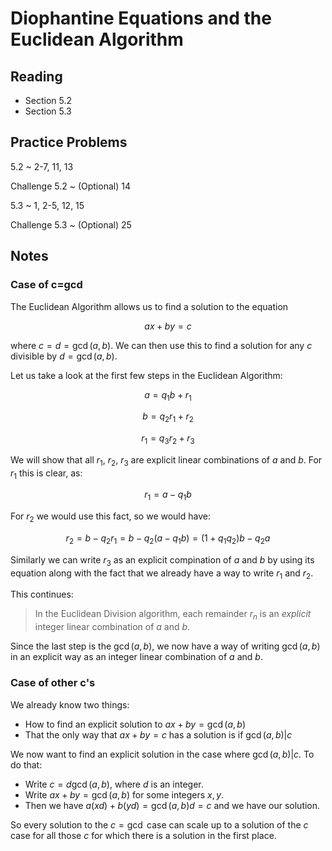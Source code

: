 # Diophantine Equations and the Euclidean Algorithm

## Reading

- Section 5.2
- Section 5.3

## Practice Problems

5.2
  ~ 2-7, 11, 13

Challenge 5.2
  ~ (Optional) 14

5.3
  ~ 1, 2-5, 12, 15

Challenge 5.3
  ~ (Optional) 25

## Notes

### Case of c=gcd

The Euclidean Algorithm allows us to find a solution to the equation

$$ax+by=c$$

where $c=d=\gcd(a,b)$. We can then use this to find a solution for any $c$ divisible by $d=\gcd(a,b)$.

Let us take a look at the first few steps in the Euclidean Algorithm:

$$a = q_1b + r_1$$

$$b = q_2r_1 + r_2$$

$$r_1 = q_3r_2 + r_3$$

We will show that all $r_1$, $r_2$, $r_3$ are explicit linear combinations of $a$ and $b$. For $r_1$ this is clear, as:

$$r_1 = a - q_1 b$$

For $r_2$ we would use this fact, so we would have:

$$r_2 = b - q_2r_1 = b - q_2(a-q_1 b) = (1+q_1q_2)b - q_2a$$

Similarly we can write $r_3$ as an explicit compination of $a$ and $b$ by using its equation along with the fact that we already have a way to write $r_1$ and $r_2$.

This continues:

> In the Euclidean Division algorithm, each remainder $r_{n}$ is an *explicit* integer linear combination of $a$ and $b$.

Since the last step is the $\gcd(a,b)$, we now have a way of writing $\gcd(a,b)$ in an explicit way as an integer linear combination of $a$ and $b$.

### Case of other c's

We already know two things:

- How to find an explicit solution to $ax+by=\gcd(a,b)$
- That the only way that $ax+by=c$ has a solution is if $\gcd(a,b) |c$

We now want to find an explicit solution in the case where $\gcd(a,b) | c$. To do that:

- Write $c = d \gcd(a,b)$, where $d$ is an integer.
- Write $ax+by = \gcd(a,b)$ for some integers $x,y$.
- Then we have $a(xd) + b(yd) = \gcd(a,b) d = c$ and we have our solution.

So every solution to the $c=\gcd$ case can scale up to a solution of the $c$ case for all those $c$ for which there is a solution in the first place.
